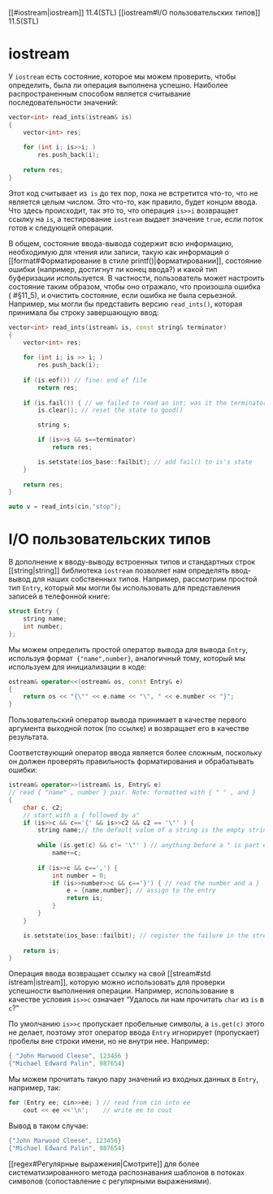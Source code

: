 
[[#iostream|iostream]] 11.4(STL)
[[iostream#I/O пользовательских типов]] 11.5(STL)

# iostream

У `iostream` есть состояние, которое мы можем проверить, чтобы определить, была ли операция выполнена успешно. Наиболее распространенным способом является считывание последовательности значений:
```c++
vector<int> read_ints(istream& is)
{
	vector<int> res;
	
	for (int i; is>>i; )
		res.push_back(i);
		
	return res;
}
```

Этот код считывает из` is` до тех пор, пока не встретится что-то, что не является целым числом. Это что-то, как правило, будет концом ввода. Что здесь происходит, так это то, что операция `is>>i` возвращает ссылку на `is`, а тестирование `iostream` выдает значение `true`, если поток готов к следующей операции.

В общем, состояние ввода-вывода содержит всю информацию, необходимую для чтения или записи, такую как информация о [[format#Форматирование в стиле printf()|форматировании]], состояние ошибки (например, достигнут ли конец ввода?) и какой тип буферизации используется. В частности, пользователь может настроить состояние таким образом, чтобы оно отражало, что произошла ошибка ( #§11_5), и очистить состояние, если ошибка не была серьезной. Например, мы могли бы представить версию `read_ints()`, которая принимала бы строку завершающую ввод:
```c++
vector<int> read_ints(istream& is, const string& terminator)
{
	vector<int> res;
	
	for (int i; is >> i; )
		res.push_back(i);
		
	if (is.eof()) // fine: end of file
		return res;
		
	if (is.fail()) { // we failed to read an int; was it the terminator?
		is.clear(); // reset the state to good()

		string s;

		if (is>>s && s==terminator)
			return res;

		is.setstate(ios_base::failbit); // add fail() to is's state
	}
	
	return res;
}

auto v = read_ints(cin,"stop");
```

# I/O пользовательских типов

В дополнение к вводу-выводу встроенных типов и стандартных строк [[string|string]] библиотека `iostream` позволяет нам определять ввод-вывод для наших собственных типов. Например, рассмотрим простой тип `Entry`, который мы могли бы использовать для представления записей в телефонной книге:
```c++
struct Entry {
	string name;
	int number;
};
```

Мы можем определить простой оператор вывода для вывода `Entry`, используя формат` {"name",number}`, аналогичный тому, который мы используем для инициализации в коде:
```c++
ostream& operator<<(ostream& os, const Entry& e)
{
	return os << "{\"" << e.name << "\", " << e.number << "}";
}
```

Пользовательский оператор вывода принимает в качестве первого аргумента выходной поток (по ссылке) и возвращает его в качестве результата.

Соответствующий оператор ввода является более сложным, поскольку он должен
проверять правильность форматирования и обрабатывать ошибки:
```c++
istream& operator>>(istream& is, Entry& e)
// read { "name" , number } pair. Note: formatted with { " " , and }
{
	char c, c2;
	// start with a { followed by a"
	if (is>>c && c=='{' && is>>c2 && c2 == '\"' ) { 
		string name;// the default value of a string is the empty string:""
		
		while (is.get(c) && c!= '\"' ) // anything before a " is part of the
			name+=c;
			
		if (is>>c && c==',') {
			int number = 0;
			if (is>>number>>c && c=='}') { // read the number and a }
				e = {name,number}; // assign to the entry
				return is;
			}
		}
	}

	is.setstate(ios_base::failbit); // register the failure in the stream
	
	return is;
}
```

Операция ввода возвращает ссылку на свой [[stream#std istream|istream]], которую можно использовать для проверки успешности выполнения операции. Например, использование в качестве условия `is>>c` означает “Удалось ли нам прочитать `char` из `is` в `c`?”

По умолчанию `is>>c` пропускает пробельные символы, а `is.get(c)` этого не делает, поэтому этот оператор ввода `Entry` игнорирует (пропускает) пробелы вне строки имени, но не внутри нее. Например:
```c++
{ "John Marwood Cleese", 123456 }
{"Michael Edward Palin", 987654}
```

Мы можем прочитать такую пару значений из входных данных в `Entry`, например, так:
```c++
for (Entry ee; cin>>ee; ) // read from cin into ee
	cout << ee <<'\n';    // write ee to cout
```

Вывод в таком случае:
```c++
{"John Marwood Cleese", 123456}
{"Michael Edward Palin", 987654}
```

[[regex#Регулярные выражения|Смотрите]] для более систематизированного метода распознавания шаблонов в потоках символов (сопоставление с регулярными выражениями).





